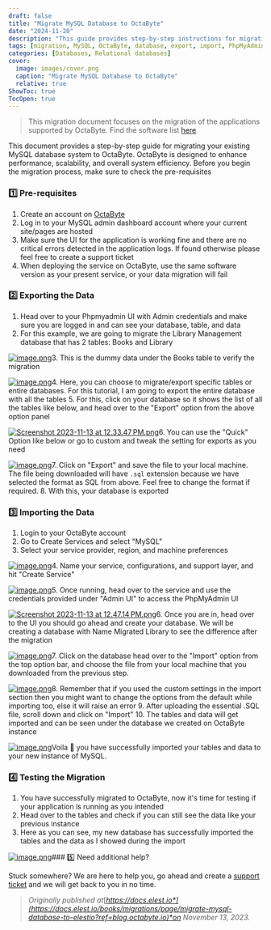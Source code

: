 ```yaml
---
draft: false
title: "Migrate MySQL Database to OctaByte"
date: "2024-11-20"
description: "This guide provides step-by-step instructions for migrating a MySQL database to OctaByte, covering pre-requisites, data export/import, and testing the migration process."
tags: [migration, MySQL, OctaByte, database, export, import, PhpMyAdmin, support, service creation, data transfer, troubleshooting]
categories: [Databases, Relational databases]
cover:
  image: images/cover.png
  caption: "Migrate MySQL Database to OctaByte"
  relative: true
ShowToc: true
TocOpen: true
---
```




> This migration document focuses on the migration of the applications supported by OctaByte. Find the software list [here](https://octabyte.io/databases/relational-databases/mysql)

This document provides a step\-by\-step guide for migrating your existing MySQL database system to OctaByte. OctaByte is designed to enhance performance, scalability, and overall system efficiency. Before you begin the migration process, make sure to check the pre\-requisites

### 1️⃣ Pre\-requisites

1. Create an account on [OctaByte](https://octabyte.io/databases/relational-databases/mysql)
2. Log in to your MySQL admin dashboard account where your current site/pages are hosted
3. Make sure the UI for the application is working fine and there are no critical errors detected in the application logs. If found otherwise please feel free to create a support ticket
4. When deploying the service on OctaByte, use the same software version as your present service, or your data migration will fail

### 2️⃣ Exporting the Data

1. Head over to your Phpmyadmin UI with Admin credentials and make sure you are logged in and can see your database, table, and data
2. For this example, we are going to migrate the Library Management database that has 2 tables: Books and Library

[![image.png](https://docs.elest.io/uploads/images/gallery/2023-11/scaled-1680-/HHoimage.png)](https://docs.elest.io/uploads/images/gallery/2023-11/HHoimage.png?ref=blog.octabyte.io)3. This is the dummy data under the Books table to verify the migration

[![image.png](https://docs.elest.io/uploads/images/gallery/2023-11/scaled-1680-/vopimage.png)](https://docs.elest.io/uploads/images/gallery/2023-11/vopimage.png?ref=blog.octabyte.io)4. Here, you can choose to migrate/export specific tables or entire databases. For this tutorial, I am going to export the entire database with all the tables
5. For this, click on your database so it shows the list of all the tables like below, and head over to the "Export" option from the above option panel

[![Screenshot 2023-11-13 at 12.33.47 PM.png](https://docs.elest.io/uploads/images/gallery/2023-11/screenshot-2023-11-13-at-12-33-47-pm.png)](https://docs.elest.io/uploads/images/gallery/2023-11/HHoimage.png?ref=blog.octabyte.io)6. You can use the "Quick" Option like below or go to custom and tweak the setting for exports as you need

[![image.png](https://docs.elest.io/uploads/images/gallery/2023-11/scaled-1680-/ebLimage.png)](https://docs.elest.io/uploads/images/gallery/2023-11/ebLimage.png?ref=blog.octabyte.io)7. Click on "Export" and save the file to your local machine. The file being downloaded will have `.sql` extension because we have selected the format as SQL from above. Feel free to change the format if required.
8. With this, your database is exported

### 3️⃣ Importing the Data

1. Login to your OctaByte account
2. Go to Create Services and select "MySQL"
3. Select your service provider, region, and machine preferences

[![image.png](https://docs.elest.io/uploads/images/gallery/2023-11/scaled-1680-/Bnpimage.png)](https://docs.elest.io/uploads/images/gallery/2023-11/Bnpimage.png?ref=blog.octabyte.io)4. Name your service, configurations, and support layer, and hit "Create Service"

[![image.png](https://docs.elest.io/uploads/images/gallery/2023-11/scaled-1680-/SHqimage.png)](https://docs.elest.io/uploads/images/gallery/2023-11/SHqimage.png?ref=blog.octabyte.io)5. Once running, head over to the service and use the credentials provided under "Admin UI" to access the PhpMyAdmin UI

[![Screenshot 2023-11-13 at 12.47.14 PM.png](https://docs.elest.io/uploads/images/gallery/2023-11/screenshot-2023-11-13-at-12-47-14-pm.png)](https://docs.elest.io/uploads/images/gallery/2023-11/M6Cimage.png?ref=blog.octabyte.io)6. Once you are in, head over to the UI you should go ahead and create your database. We will be creating a database with Name Migrated Library to see the difference after the migration

[![image.png](https://docs.elest.io/uploads/images/gallery/2023-11/scaled-1680-/KHyimage.png)](https://docs.elest.io/uploads/images/gallery/2023-11/KHyimage.png?ref=blog.octabyte.io)7. Click on the database head over to the "Import" option from the top option bar, and choose the file from your local machine that you downloaded from the previous step.

[![image.png](https://docs.elest.io/uploads/images/gallery/2023-11/scaled-1680-/OKbimage.png)](https://docs.elest.io/uploads/images/gallery/2023-11/OKbimage.png?ref=blog.octabyte.io)8. Remember that if you used the custom settings in the import section then you might want to change the options from the default while importing too, else it will raise an error
9. After uploading the essential .SQL file, scroll down and click on "Import"
10. The tables and data will get imported and can be seen under the database we created on OctaByte instance

[![image.png](https://docs.elest.io/uploads/images/gallery/2023-11/scaled-1680-/SAgimage.png)](https://docs.elest.io/uploads/images/gallery/2023-11/SAgimage.png?ref=blog.octabyte.io)Voila 🎉 you have successfully imported your tables and data to your new instance of MySQL.

### 4️⃣ Testing the Migration

1. You have successfully migrated to OctaByte, now it's time for testing if your application is running as you intended
2. Head over to the tables and check if you can still see the data like your previous instance
3. Here as you can see, my new database has successfully imported the tables and the data as I showed during the import

[![image.png](https://docs.elest.io/uploads/images/gallery/2023-11/scaled-1680-/t71image.png)](https://docs.elest.io/uploads/images/gallery/2023-11/t71image.png?ref=blog.octabyte.io)### 5️⃣ Need additional help?

Stuck somewhere? We are here to help you, go ahead and create a [support ticket](https://dash.elest.io/support/creation?ref=blog.octabyte.io) and we will get back to you in no time.


> *Originally published at*[*https://docs.elest.io*](https://docs.elest.io/books/migrations/page/migrate-mysql-database-to-elestio?ref=blog.octabyte.io)*on November 13, 2023\.*




